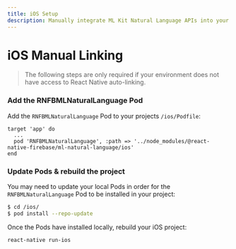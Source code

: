 ```yaml
---
title: iOS Setup
description: Manually integrate ML Kit Natural Language APIs into your iOS application.
---
```


# iOS Manual Linking

> The following steps are only required if your environment does not have access to React Native
> auto-linking.

### Add the RNFBMLNaturalLanguage Pod

Add the `RNFBMLNaturalLanguage` Pod to your projects `/ios/Podfile`:

```ruby{3}
target 'app' do
  ...
  pod 'RNFBMLNaturalLanguage', :path => '../node_modules/@react-native-firebase/ml-natural-language/ios'
end
```

### Update Pods & rebuild the project

You may need to update your local Pods in order for the `RNFBMLNaturalLanguage` Pod to be installed in your project:

```bash
$ cd /ios/
$ pod install --repo-update
```

Once the Pods have installed locally, rebuild your iOS project:

```bash
react-native run-ios
```
